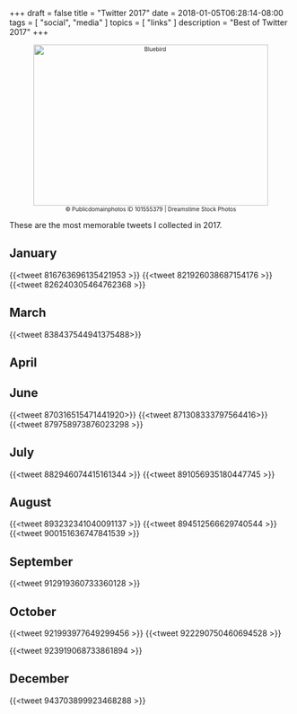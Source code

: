 +++
draft = false
title = "Twitter 2017"
date = 2018-01-05T06:28:14-08:00
tags = [
  "social",
  "media"
]
topics = [
  "links"
]
description = "Best of Twitter 2017"
+++

<div align="center" style="font-size:x-small">
<img src="/dreamstime_xxl_101555379.jpg" alt="Bluebird" width="418" height="287" /><br />
© Publicdomainphotos
ID 101555379 | Dreamstime Stock Photos</div>

These are the most memorable tweets I collected in 2017.

## January

{{<tweet 816763696135421953 >}}
{{<tweet 821926038687154176 >}}
{{<tweet 826240305464762368 >}}

## March
{{<tweet 838437544941375488>}}

## April


## June

{{<tweet 870316515471441920>}}
{{<tweet 871308333797564416>}}
{{<tweet 879758973876023298 >}}

## July

{{<tweet 882946074415161344 >}}
{{<tweet 891056935180447745 >}}

## August

{{<tweet 893232341040091137 >}}
{{<tweet 894512566629740544 >}}
{{<tweet 900151636747841539 >}}

## September

{{<tweet 912919360733360128 >}}

## October

{{<tweet 921993977649299456 >}}
{{<tweet 922290750460694528 >}}
<!-- {{<tweet 923542259836030977 >}} -->
{{<tweet 923919068733861894 >}}

## December

{{<tweet 943703899923468288 >}}
